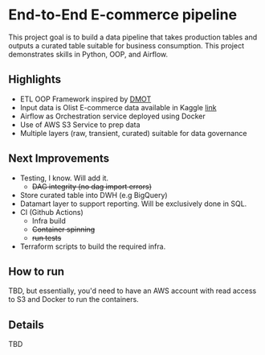 # End-to-End E-commerce pipeline

This project goal is to build a data pipeline that takes production tables and outputs a curated table suitable for business consumption. This project demonstrates skills in Python, OOP, and Airflow. 


## Highlights
- ETL OOP Framework inspired by [DMOT](https://towardsdatascience.com/dmot-a-design-pattern-for-etl-data-model-orchestrator-transformer-c0d7baacb8c7)
- Input data is Olist E-commerce data available in Kaggle [link](https://www.kaggle.com/datasets/olistbr/brazilian-ecommerce?select=olist_customers_dataset.csv)
- Airflow as Orchestration service deployed using Docker
- Use of AWS S3 Service to prep data
- Multiple layers (raw, transient, curated) suitable for data governance

## Next Improvements
- Testing, I know. Will add it. 
    - ~~DAG integrity (no dag import errors)~~
- Store curated table into DWH (e.g BigQuery)
- Datamart layer to support reporting. Will be exclusively done in SQL.
- CI (Github Actions)
    - Infra build
    - ~~Container spinning~~
    - ~~run tests~~
- Terraform scripts to build the required infra.

## How to run

TBD, but essentially, you'd need to have an AWS account with read access to S3 and Docker to run the containers. 

## Details

TBD
